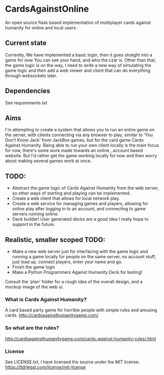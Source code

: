 # CardsAgainstOnline
An open source flask based implementation of multiplayer cards against humanity for online and local users.

## Current state
Currently, We have implemented a basic login, then it goes straight into a game for now
You can see your hand, and who the czar is.
Other than that, the game logic is on the way, I need to write a new way of simulating the game logic and then add a web viewer and client that can do everything through websockets later.

## Dependencies
See requirements.txt

## Aims
I'm attempting to create a system that allows you to run an entire game on the server, with clients connecting via any browser to play, similar to 'You Don't Know Jack' from JackBox games, but for the card game Cards Against Humanity.
Being able to run your own client locally is the main focus for now, there's some work made towards an online , account based website. But I'd rather get the game working locally for now and then worry about making several games work at once.


## TODO:
- Abstract the game logic of Cards Against Humanity from the web server, so other ways of starting and playing can be implemented.
- Create a web client that allows for local network play.
- Create a web service for managing games and players, allowing for online play after logging in to an account, and connecting to game servers running online.
- Deck builder! User generated decks are a good idea I really hope to support in the future. 

## Realistic, smaller scoped TODO:
- Make a new web server just for interfacing with the game logic and running a game locally for people on the same server, no account stuff, just load up, connect players, enter your name and go.
- Finish the game logic
- Make a Python Programmers Against Humanity Deck for testing!

Consult the 'plan' folder for a rough idea of the overall design, and a mockup image of the web ui.

### What is Cards Against Humanity?
A card based party game for horrible people with simple rules and amusing cards.
http://cardsagainsthumanitygame.com/
### So what are the rules?
http://cardsagainsthumanitygame.com/cards-against-humanity-rules/.html

### License
See LICENSE.txt, I have licensed the source under the MIT license. https://tldrlegal.com/license/mit-license

